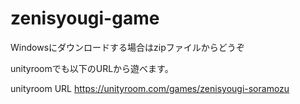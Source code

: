 # zenisyougi-game

Windowsにダウンロードする場合はzipファイルからどうぞ

unityroomでも以下のURLから遊べます。

unityroom URL
https://unityroom.com/games/zenisyougi-soramozu
